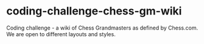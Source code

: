 # coding-challenge-chess-gm-wiki
Coding challenge - a wiki of Chess Grandmasters as defined by Chess.com. We are open to different layouts and styles.

